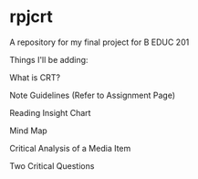 # rpjcrt
A repository for my final project for B EDUC 201

Things I'll be adding:

  What is CRT?

  Note Guidelines (Refer to Assignment Page)

  Reading Insight Chart

  Mind Map

  Critical Analysis of a Media Item

  Two Critical Questions
